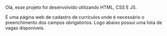 Olá, esse projeto foi desenvolvido utilizando HTML, CSS E JS. 

É uma página web de cadastro de currículos onde é necessário o preenchimento dos campos obrigatórios. Logo abaixo possui uma lista de vagas disponíveis.
